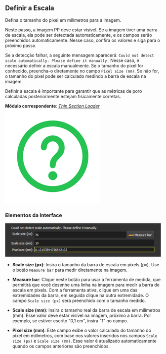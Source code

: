 ## Definir a Escala

Defina o tamanho do pixel em milímetros para a imagem.

Neste passo, a imagem PP deve estar visível. Se a imagem tiver uma barra de escala, ela pode ser detectada automaticamente, e os campos serão preenchidos automaticamente. Nesse caso, confira os valores e siga para o próximo passo.

Se a detecção falhar, a seguinte mensagem aparecerá: `Could not detect scale automatically. Please define it manually.` Nesse caso, é necessário definir a escala manualmente. Se o tamanho do pixel for conhecido, preencha-o diretamente no campo `Pixel size (mm)`. Se não for, o tamanho do pixel pode ser calculado medindo a barra de escala na imagem.

Definir a escala é importante para garantir que as métricas de poro calculadas posteriormente estejam fisicamente corretas.

**Módulo correspondente**: *[Thin Section Loader](../Modulos/Loader.md)*
<a href="../Modulos/Loader.html">
    <img alt="Know More" src="../../assets/icons/saiba_mais.svg" class="know-more-icon">
</a>

### Elementos da Interface

![Definir a Escala](images/scale.png)

- **Scale size (px)**: Insira o tamanho da barra de escala em pixels (px). Use o botão `Measure bar` para medir diretamente na imagem.

- **Measure bar**: Clique neste botão para usar a ferramenta de medida, que permitirá que você desenhe uma linha na imagem para medir a barra de escala em pixels. Com a ferramenta ativa, clique em uma das extremidades da barra, em seguida clique na outra extremidade. O campo `Scale size (px)` será preenchido com o tamanho medido.

- **Scale size (mm)**: Insira o tamanho real da barra de escala em milímetros (mm). Esse valor deve estar visível na imagem, próximo a barra. Por exemplo, se estiver escrito "0,1 cm", insira "1" no campo.

- **Pixel size (mm)**: Este campo exibe o valor calculado do tamanho do pixel em milímetros, com base nos valores inseridos nos campos `Scale size (px)` e `Scale size (mm)`. Esse valor é atualizado automaticamente quando os campos anteriores são preenchidos.
